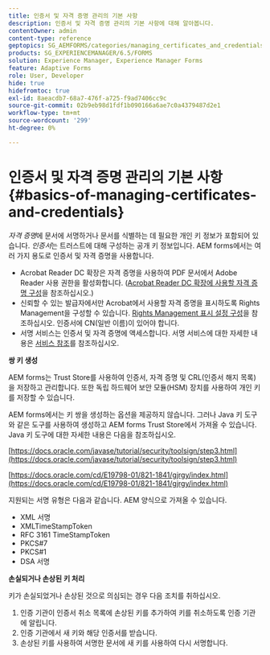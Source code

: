 ```yaml
---
title: 인증서 및 자격 증명 관리의 기본 사항
description: 인증서 및 자격 증명 관리의 기본 사항에 대해 알아봅니다.
contentOwner: admin
content-type: reference
geptopics: SG_AEMFORMS/categories/managing_certificates_and_credentials
products: SG_EXPERIENCEMANAGER/6.5/FORMS
solution: Experience Manager, Experience Manager Forms
feature: Adaptive Forms
role: User, Developer
hide: true
hidefromtoc: true
exl-id: 8aeacdb7-68a7-476f-a725-f9ad7406cc9c
source-git-commit: 02b9eb98d1fdf1b090166a6ae7c0a4379487d2e1
workflow-type: tm+mt
source-wordcount: '299'
ht-degree: 0%

---
```


# 인증서 및 자격 증명 관리의 기본 사항 {#basics-of-managing-certificates-and-credentials}

*자격 증명*&#x200B;에 문서에 서명하거나 문서를 식별하는 데 필요한 개인 키 정보가 포함되어 있습니다. *인증서*&#x200B;는 트러스트에 대해 구성하는 공개 키 정보입니다. AEM forms에서는 여러 가지 용도로 인증서 및 자격 증명을 사용합니다.

* Acrobat Reader DC 확장은 자격 증명을 사용하여 PDF 문서에서 Adobe Reader 사용 권한을 활성화합니다. ([Acrobat Reader DC 확장에 사용할 자격 증명 구성](/help/forms/using/admin-help/configuring-credentials-acrobat-reader-dc.md#configuring-credentials-for-use-with-acrobat-reader-dc-extensions)을 참조하십시오.)
* 신뢰할 수 있는 발급자에서만 Acrobat에서 사용할 자격 증명을 표시하도록 Rights Management을 구성할 수 있습니다. [Rights Management 표시 설정 구성](/help/forms/using/admin-help/configuring-client-server-options.md#configure-document-security-display-settings)을 참조하십시오. 인증서에 CN(일반 이름)이 있어야 합니다.
* 서명 서비스는 인증서 및 자격 증명에 액세스합니다. 서명 서비스에 대한 자세한 내용은 [서비스 참조](https://www.adobe.com/go/learn_aemforms_services_65)를 참조하십시오.

**쌍 키 생성**

AEM forms는 Trust Store를 사용하여 인증서, 자격 증명 및 CRL(인증서 해지 목록)을 저장하고 관리합니다. 또한 독립 하드웨어 보안 모듈(HSM) 장치를 사용하여 개인 키를 저장할 수 있습니다.

AEM forms에서는 키 쌍을 생성하는 옵션을 제공하지 않습니다. 그러나 Java 키 도구와 같은 도구를 사용하여 생성하고 AEM forms Trust Store에서 가져올 수 있습니다. Java 키 도구에 대한 자세한 내용은 다음을 참조하십시오.

[https://docs.oracle.com/javase/tutorial/security/toolsign/step3.html](https://docs.oracle.com/javase/tutorial/security/toolsign/step3.html)

[https://docs.oracle.com/cd/E19798-01/821-1841/gjrgy/index.html](https://docs.oracle.com/cd/E19798-01/821-1841/gjrgy/index.html)

지원되는 서명 유형은 다음과 같습니다. AEM 양식으로 가져올 수 있습니다.

* XML 서명
* XMLTimeStampToken
* RFC 3161 TimeStampToken
* PKCS#7
* PKCS#1
* DSA 서명

**손실되거나 손상된 키 처리**

키가 손실되었거나 손상된 것으로 의심되는 경우 다음 조치를 취하십시오.

1. 인증 기관이 인증서 취소 목록에 손상된 키를 추가하여 키를 취소하도록 인증 기관에 알립니다.
1. 인증 기관에서 새 키와 해당 인증서를 받습니다.
1. 손상된 키를 사용하여 서명한 문서에 새 키를 사용하여 다시 서명합니다.
